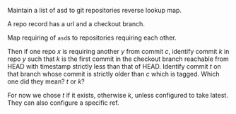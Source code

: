 Maintain a list of asd to git repositories reverse lookup map.

A repo record has a url and a checkout branch.

Map requiring of `asd`s to repositories requiring each other.

Then if one repo _x_ is requiring another _y_ from commit _c_, identify commit
_k_ in repo _y_ such that _k_ is the first commit in the checkout branch
reachable from HEAD with timestamp strictly less than that of HEAD. Identify
commit _t_ on that branch whose commit is strictly older than _c_ which is
tagged. Which one did they mean? _t_ or _k_?

For now we chose _t_ if it exists, otherwise _k_, unless configured to take
latest. They can also configure a specific ref.




